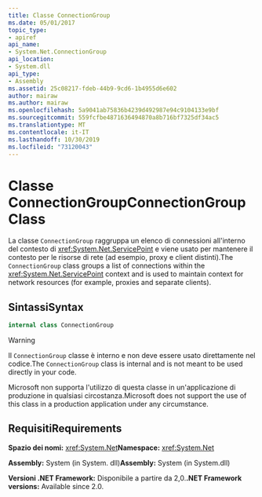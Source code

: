```yaml
---
title: Classe ConnectionGroup
ms.date: 05/01/2017
topic_type:
- apiref
api_name:
- System.Net.ConnectionGroup
api_location:
- System.dll
api_type:
- Assembly
ms.assetid: 25c08217-fdeb-44b9-9cd6-1b4955d6e602
author: mairaw
ms.author: mairaw
ms.openlocfilehash: 5a9041ab75836b4239d492987e94c9104133e9bf
ms.sourcegitcommit: 559fcfbe4871636494870a8b716bf7325df34ac5
ms.translationtype: MT
ms.contentlocale: it-IT
ms.lasthandoff: 10/30/2019
ms.locfileid: "73120043"
---
```

# <a name="connectiongroup-class"></a><span data-ttu-id="dd830-102">Classe ConnectionGroup</span><span class="sxs-lookup"><span data-stu-id="dd830-102">ConnectionGroup Class</span></span>

<span data-ttu-id="dd830-103">La classe `ConnectionGroup` raggruppa un elenco di connessioni all'interno del contesto di <xref:System.Net.ServicePoint> e viene usato per mantenere il contesto per le risorse di rete (ad esempio, proxy e client distinti).</span><span class="sxs-lookup"><span data-stu-id="dd830-103">The `ConnectionGroup` class groups a list of connections within the <xref:System.Net.ServicePoint> context and is used to maintain context for network resources (for example, proxies and separate clients).</span></span>

## <a name="syntax"></a><span data-ttu-id="dd830-104">Sintassi</span><span class="sxs-lookup"><span data-stu-id="dd830-104">Syntax</span></span>
  
```csharp  
internal class ConnectionGroup
```

> [!WARNING]
> <span data-ttu-id="dd830-105">Il `ConnectionGroup` classe è interno e non deve essere usato direttamente nel codice.</span><span class="sxs-lookup"><span data-stu-id="dd830-105">The `ConnectionGroup` class is internal and is not meant to be used directly in your code.</span></span>
> 
> <span data-ttu-id="dd830-106">Microsoft non supporta l'utilizzo di questa classe in un'applicazione di produzione in qualsiasi circostanza.</span><span class="sxs-lookup"><span data-stu-id="dd830-106">Microsoft does not support the use of this class in a production application under any circumstance.</span></span>

## <a name="requirements"></a><span data-ttu-id="dd830-107">Requisiti</span><span class="sxs-lookup"><span data-stu-id="dd830-107">Requirements</span></span>

<span data-ttu-id="dd830-108">**Spazio dei nomi:** <xref:System.Net></span><span class="sxs-lookup"><span data-stu-id="dd830-108">**Namespace:** <xref:System.Net></span></span>

<span data-ttu-id="dd830-109">**Assembly:** System (in System. dll)</span><span class="sxs-lookup"><span data-stu-id="dd830-109">**Assembly:** System (in System.dll)</span></span>

<span data-ttu-id="dd830-110">**Versioni .NET Framework:** Disponibile a partire da 2,0.</span><span class="sxs-lookup"><span data-stu-id="dd830-110">**.NET Framework versions:** Available since 2.0.</span></span>
